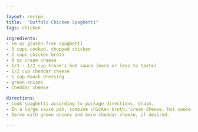```yaml
---

layout: recipe
title:  "Buffalo Chicken Spaghetti"
tags: chicken

ingredients:
- 16 oz gluten-free spaghetti
- 3 cups cooked, chopped chicken
- 2 cups chicken broth
- 8 oz cream cheese
- 1/3 - 1/2 cup Frank's hot sauce (more or less to taste)
- 1/2 cup cheddar cheese
- 1 cup Ranch dressing
- green onions
- cheddar cheese

directions:
- Cook spaghetti according to package directions, drain.
- In a large sauce pan, combine chicken broth, cream cheese, hot sauce, cheddar cheese and Ranch. Stir until cream cheese is melted and sauce is warm. Add chicken and toss with spaghetti.
- Serve with green onions and more cheddar cheese, if desired.

---
```

